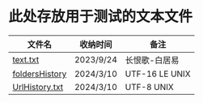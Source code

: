 # 此处存放用于测试的文本文件

|文件名|收纳时间|备注|
|-|-|-|
|[text.txt](.\text.txt)|2023/9/24|长恨歌-白居易|
|[foldersHistory](.\foldresHistory.txt)|2024/3/10|UTF-16 LE UNIX|
|[UrlHistory.txt](testFile\UrlHistory.txt)|2024/3/10|UTF-8 UNIX|
